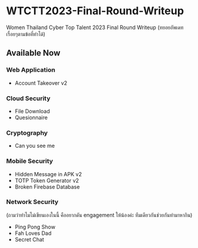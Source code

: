 # WTCTT2023-Final-Round-Writeup
Women Thailand Cyber Top Talent 2023 Final Round Writeup
(ทยอยอัพเดทเรื่อยๆตามข้อที่ทำได้)

## Available Now

### Web Application
- Account Takeover v2

### Cloud Security
- File Download
- Quesionnaire

### Cryptography
- Can you see me

### Mobile Security
- Hidden Message in APK v2
- TOTP Token Generator v2
- Broken Firebase Database

### Network Security
(ถามว่าทำไมไม่เขียนเองในนี้ คืออยากดัน engagement ให้น้องค่ะ ทีมเดียวกันช่วยกันทำมาหากิน)
- Ping Pong Show
- Fah Loves Dad
- Secret Chat
